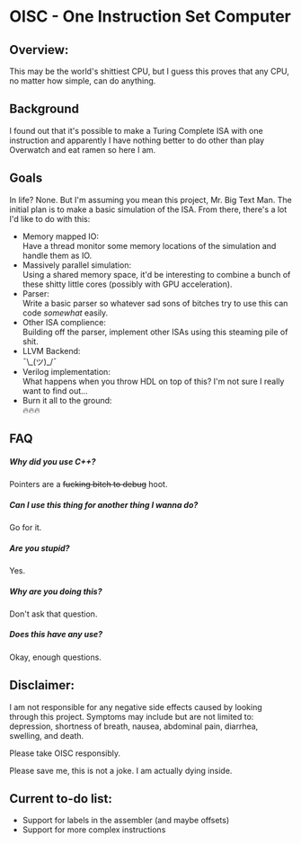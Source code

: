 # OISC - One Instruction Set Computer

## Overview:
This may be the world's shittiest CPU, but I guess this proves that any CPU, no matter how simple, can do anything.

## Background
I found out that it's possible to make a Turing Complete ISA with one instruction and apparently I have nothing better to do other than play Overwatch and eat ramen so here I am.

## Goals
In life? None. But I'm assuming you mean this project, Mr. Big Text Man.
The initial plan is to make a basic simulation of the ISA. From there, there's a lot I'd like to do with this:
* Memory mapped IO:  
    Have a thread monitor some memory locations of the simulation and handle them as IO.
* Massively parallel simulation:  
    Using a shared memory space, it'd be interesting to combine a bunch of these shitty little cores (possibly with GPU acceleration).
* Parser:  
    Write a basic parser so whatever sad sons of bitches try to use this can code _somewhat_ easily.
* Other ISA complience:  
    Building off the parser, implement other ISAs using this steaming pile of shit.
* LLVM Backend:  
    ¯\\\_(ツ)\_/¯
* Verilog implementation:  
    What happens when you throw HDL on top of this? I'm not sure I really want to find out...
* Burn it all to the ground:  
    :fire::fire::fire:

## FAQ
##### Why did you use C++?
Pointers are a ~~fucking bitch to debug~~ hoot.
##### Can I use this thing for another thing I wanna do?
Go for it.
##### Are you stupid?
Yes.
##### Why are you doing this?
Don't ask that question.
##### Does this have any use?
Okay, enough questions.


## Disclaimer:
I am not responsible for any negative side effects caused by looking through this project.
Symptoms may include but are not limited to: depression, shortness of breath, nausea, abdominal pain, diarrhea, swelling, and death.  

Please take OISC responsibly.

Please save me, this is not a joke. I am actually dying inside.

## Current to-do list:
* Support for labels in the assembler (and maybe offsets)
* Support for more complex instructions
